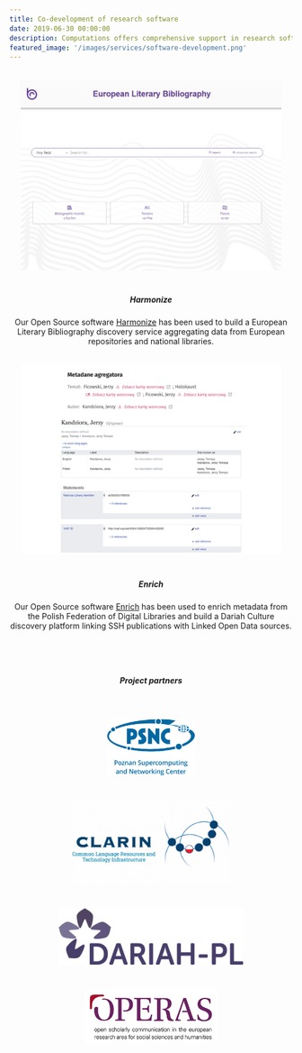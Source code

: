 ```yaml
---
title: Co-development of research software
date: 2019-06-30 00:00:00
description: Computations offers comprehensive support in research software development. In various projects <a href="/people/">our team</a> has developed a diverse portfolio of tools that can be adapted to your needs, streamlined into pipelines and integrated into existing workflows. Tools themselves are Open Source and available on <a href="https://github.com/CHC-Computations">GitHub</a>.
featured_image: '/images/services/software-development.png'
---
```


<div class="page-blog">
    <div class="all-posts">
        <div class="wrap">
            <div class="posts__list__2-col grid">
                <div>
                    <div style="padding: 20px">
                        <a href="https://github.com/CHC-Computations/Harmonize">
                            <img src="/images/tools/harmonize.png">
                        </a>
                    </div>
                    <h5 class="post__title subtitle--bold" style="text-align: center; margin-top: 20px;">Harmonize</h5>
                    <p style="text-align: center;">Our Open Source software <a href="https://github.com/CHC-Computations/Harmonize">Harmonize</a> has been used to build a European Literary Bibliography discovery service aggregating data from European repositories and national libraries.</p>
                </div>
                <div>
                    <div style="padding: 20px">
                        <a href="https://github.com/CHC-Computations/Enrich">
                            <img src="/images/tools/enrich.png">
                        </a> 
                    </div>
                    <h5 class="post__title subtitle--bold" style="text-align: center; margin-top: 20px;">Enrich</h5>
                    <p style="text-align: center;">Our Open Source software <a href="https://github.com/CHC-Computations/Enrich">Enrich</a> has been used to enrich metadata from the Polish Federation of Digital Libraries and build a Dariah Culture discovery platform linking SSH publications with Linked Open Data sources.</p>
                </div>
            </div>
        </div>
    </div>
    <h5 class="post__title subtitle--bold" style="text-align: center; margin-bottom: 40px; margin-top: 80px;">Project partners</h5>
    <div class="all-posts">
        <div class="wrap">
            <div class="posts__list__partners grid">
                <div style="padding: 20px; display: flex; justify-content: center; align-items: center;">
                    <a href="https://www.psnc.pl/">
                        <img src="/images/partners_logos/PSNC_logo_niebieskie_tekst_RGB_.png" style="max-height: 100px;">
                    </a>
                </div>
                <div style="padding: 20px; display: flex; justify-content: center; align-items: center;">
                    <a href="https://clarin-pl.eu/index.php/en/home/">
                        <img src="/images/partners_logos/Logo-eps-long-CLARIN-sub-700x376.png" style="max-height: 150px;">
                    </a>
                </div>
                <div style="padding: 20px; display: flex; justify-content: center; align-items: center;">
                    <a href="https://dariah.pl/en/">
                        <img src="/images/partners_logos/DARIAH-PL-Logo-no-tagline-RGB.png" style="max-height: 100px;">
                    </a>
                </div>
                <div style="padding: 20px; display: flex; justify-content: center; align-items: center;">
                    <a href="https://operas-eu.org/">
                        <img src="/images/partners_logos/operas_logo_trasparente_mini.png" style="max-height: 100px;">
                    </a>
                </div>
            </div>
        </div>
    </div>
    
</div>


